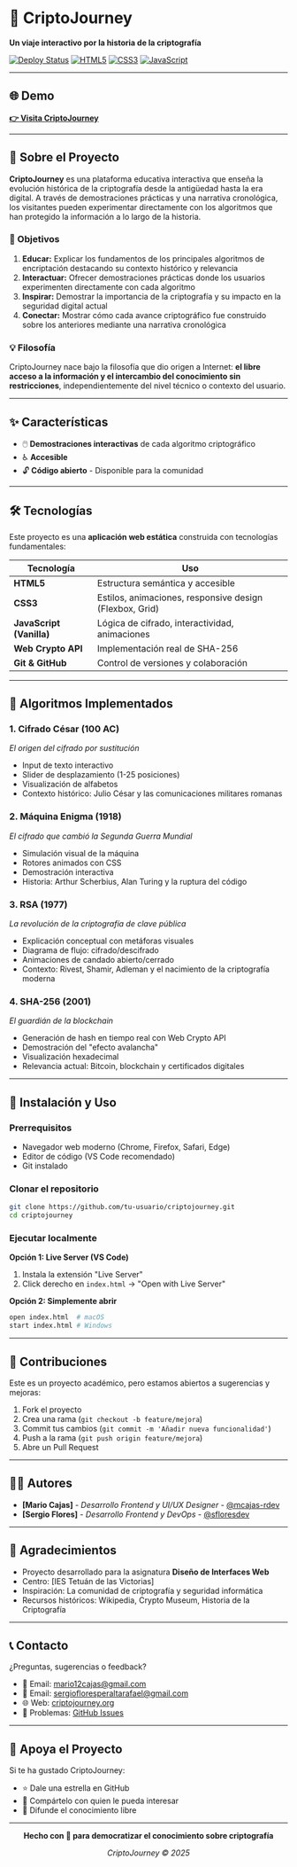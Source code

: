# 🔐 CriptoJourney

**Un viaje interactivo por la historia de la criptografía**

[![Deploy Status](https://img.shields.io/badge/deploy-vercel-black?logo=vercel)](https://criptojourney.org)
[![HTML5](https://img.shields.io/badge/HTML5-E34F26?logo=html5&logoColor=white)](https://developer.mozilla.org/es/docs/Web/HTML)
[![CSS3](https://img.shields.io/badge/CSS3-1572B6?logo=css3&logoColor=white)](https://developer.mozilla.org/es/docs/Web/CSS)
[![JavaScript](https://img.shields.io/badge/JavaScript-F7DF1E?logo=javascript&logoColor=black)](https://developer.mozilla.org/es/docs/Web/JavaScript)

---

## 🌐 Demo

**[👉 Visita CriptoJourney](https://criptojourney.org)**

---

## 📖 Sobre el Proyecto

**CriptoJourney** es una plataforma educativa interactiva que enseña la evolución histórica de la criptografía desde la antigüedad hasta la era digital. A través de demostraciones prácticas y una narrativa cronológica, los visitantes pueden experimentar directamente con los algoritmos que han protegido la información a lo largo de la historia.

### 🎯 Objetivos

1. **Educar:** Explicar los fundamentos de los principales algoritmos de encriptación destacando su contexto histórico y relevancia
2. **Interactuar:** Ofrecer demostraciones prácticas donde los usuarios experimenten directamente con cada algoritmo
3. **Inspirar:** Demostrar la importancia de la criptografía y su impacto en la seguridad digital actual
4. **Conectar:** Mostrar cómo cada avance criptográfico fue construido sobre los anteriores mediante una narrativa cronológica

### 💡 Filosofía

CriptoJourney nace bajo la filosofía que dio origen a Internet: **el libre acceso a la información y el intercambio del conocimiento sin restricciones**, independientemente del nivel técnico o contexto del usuario.

---

## ✨ Características

- 🖱️ **Demostraciones interactivas** de cada algoritmo criptográfico
- ♿ **Accesible**
- 🔓 **Código abierto** - Disponible para la comunidad

---

## 🛠️ Tecnologías

Este proyecto es una **aplicación web estática** construida con tecnologías fundamentales:

| Tecnología | Uso |
|------------|-----|
| **HTML5** | Estructura semántica y accesible |
| **CSS3** | Estilos, animaciones, responsive design (Flexbox, Grid) |
| **JavaScript (Vanilla)** | Lógica de cifrado, interactividad, animaciones |
| **Web Crypto API** | Implementación real de SHA-256 |
| **Git & GitHub** | Control de versiones y colaboración |

---

## 🔐 Algoritmos Implementados

### 1. **Cifrado César** (100 AC)
*El origen del cifrado por sustitución*

- Input de texto interactivo
- Slider de desplazamiento (1-25 posiciones)
- Visualización de alfabetos
- Contexto histórico: Julio César y las comunicaciones militares romanas

### 2. **Máquina Enigma** (1918)
*El cifrado que cambió la Segunda Guerra Mundial*

- Simulación visual de la máquina
- Rotores animados con CSS
- Demostración interactiva
- Historia: Arthur Scherbius, Alan Turing y la ruptura del código

### 3. **RSA** (1977)
*La revolución de la criptografía de clave pública*

- Explicación conceptual con metáforas visuales
- Diagrama de flujo: cifrado/descifrado
- Animaciones de candado abierto/cerrado
- Contexto: Rivest, Shamir, Adleman y el nacimiento de la criptografía moderna

### 4. **SHA-256** (2001)
*El guardián de la blockchain*

- Generación de hash en tiempo real con Web Crypto API
- Demostración del "efecto avalancha"
- Visualización hexadecimal
- Relevancia actual: Bitcoin, blockchain y certificados digitales

---

## 🚀 Instalación y Uso

### Prerrequisitos

- Navegador web moderno (Chrome, Firefox, Safari, Edge)
- Editor de código (VS Code recomendado)
- Git instalado

### Clonar el repositorio
```bash
git clone https://github.com/tu-usuario/criptojourney.git
cd criptojourney
```

### Ejecutar localmente

**Opción 1: Live Server (VS Code)**
1. Instala la extensión "Live Server"
2. Click derecho en `index.html` → "Open with Live Server"
   
**Opción 2: Simplemente abrir**
```bash
open index.html  # macOS
start index.html # Windows
```
---

## 🤝 Contribuciones

Este es un proyecto académico, pero estamos abiertos a sugerencias y mejoras:

1. Fork el proyecto
2. Crea una rama (`git checkout -b feature/mejora`)
3. Commit tus cambios (`git commit -m 'Añadir nueva funcionalidad'`)
4. Push a la rama (`git push origin feature/mejora`)
5. Abre un Pull Request

---

## 👨‍💻 Autores

- **[Mario Cajas]** - *Desarrollo Frontend y UI/UX Designer* - [@mcajas-rdev](https://github.com/mcajas-rdev)
- **[Sergio Flores]** - *Desarrollo Frontend y DevOps* - [@sfloresdev](https://github.com/sfloresdev)
  
---

## 🙏 Agradecimientos

- Proyecto desarrollado para la asignatura **Diseño de Interfaces Web**
- Centro: [IES Tetuán de las Victorias]
- Inspiración: La comunidad de criptografía y seguridad informática
- Recursos históricos: Wikipedia, Crypto Museum, Historia de la Criptografía

---

## 📞 Contacto

¿Preguntas, sugerencias o feedback?

- 📧 Email: [mario12cajas@gmail.com](mailto:mario12cajas@gmail.com)
- 📧 Email: [sergiofloresperaltarafael@gmail.com](mailto:sergiofloresperaltarafael@gmail.com)
- 🌐 Web: [criptojourney.org](https://criptojourney.org)
- 💬 Problemas: [GitHub Issues](https://github.com/tu-usuario/criptojourney/issues)

---

## 🌟 Apoya el Proyecto

Si te ha gustado CriptoJourney:

- ⭐ Dale una estrella en GitHub
- 🔗 Compártelo con quien le pueda interesar
- 📢 Difunde el conocimiento libre

---

<div align="center">

**Hecho con 🤍 para democratizar el conocimiento sobre criptografía**

*CriptoJourney © 2025*

</div>
